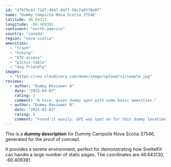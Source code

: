 ```yaml
---
id: "d7bf9c41-71d7-4647-84ff-50c7a0370e07"
name: "Dummy Campsite Nova Scotia 37546"
latitude: 46.64313
longitude: -60.409391
continent: "north-america"
country: "canada"
region: "nova-scotia"
amenities:
  - "trash"
  - "hiking"
  - "ATV-access"
  - "picnic-table"
  - "dog-friendly"
images:
  - "https://res.cloudinary.com/demo/image/upload/v1/sample.jpg"
reviews:
  - author: "Dummy Reviewer A"
    date: "2025-04-07"
    rating: 5
    comment: "A nice, quiet dummy spot with some basic amenities."
  - author: "Dummy Reviewer B"
    date: "2025-02-03"
    rating: 2
    comment: "Found it easily. GPS was spot on for this dummy location."
---
```


This is a **dummy description** for Dummy Campsite Nova Scotia 37546, generated for the proof of concept.

It provides a serene environment, perfect for demonstrating how SvelteKit can handle a large number of static pages. The coordinates are 46.643130, -60.409391.

